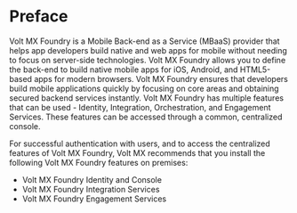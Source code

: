                           

Preface
=======

Volt MX  Foundry is a Mobile Back-end as a Service (MBaaS) provider that helps app developers build native and web apps for mobile without needing to focus on server-side technologies. Volt MX Foundry allows you to define the back-end to build native mobile apps for iOS, Android, and HTML5-based apps for modern browsers. Volt MX Foundry ensures that developers build mobile applications quickly by focusing on core areas and obtaining secured backend services instantly. Volt MX Foundry has multiple features that can be used - Identity, Integration, Orchestration, and Engagement Services. These features can be accessed through a common, centralized console.

For successful authentication with users, and to access the centralized features of Volt MX Foundry, Volt MX recommends that you install the following Volt MX Foundry features on premises:

*   Volt MX Foundry Identity and Console
*   Volt MX Foundry Integration Services
*   Volt MX Foundry Engagement Services
